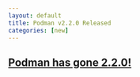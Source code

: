 ```yaml
---
layout: default
title: Podman v2.2.0 Released
categories: [new]
---
```

## [Podman has gone 2.2.0!](https://podman.io/releases/2020/12/14/podman-release-v2.2.0.html)

